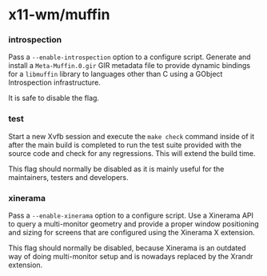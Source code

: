 # x11-wm/muffin

### introspection
Pass a `--enable-introspection` option to a configure script. Generate and install a `Meta-Muffin.0.gir` GIR metadata file to provide dynamic bindings for a `libmuffin` library to languages other than C using a GObject Introspection infrastructure.

It is safe to disable the flag.

### test
Start a new Xvfb session and execute the `make check` command inside of it after the main build is completed to run the test suite provided with the source code and check for any regressions. This will extend the build time.

This flag should normally be disabled as it is mainly useful for the maintainers, testers and developers.

### xinerama
Pass a `--enable-xinerama` option to a configure script. Use a Xinerama API to query a multi-monitor geometry and provide a proper window positioning and sizing for screens that are configured using the Xinerama X extension.

This flag should normally be disabled, because Xinerama is an outdated way of doing multi-monitor setup and is nowadays replaced by the Xrandr extension.
